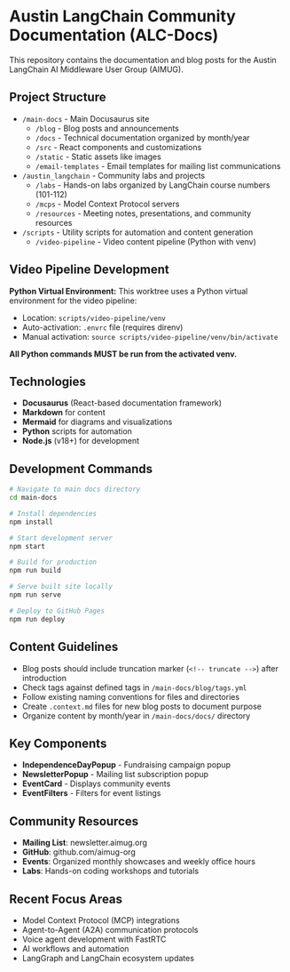 # Austin LangChain Community Documentation (ALC-Docs)

This repository contains the documentation and blog posts for the Austin LangChain AI Middleware User Group (AIMUG).

## Project Structure

- `/main-docs` - Main Docusaurus site
  - `/blog` - Blog posts and announcements
  - `/docs` - Technical documentation organized by month/year
  - `/src` - React components and customizations
  - `/static` - Static assets like images
  - `/email-templates` - Email templates for mailing list communications
- `/austin_langchain` - Community labs and projects
  - `/labs` - Hands-on labs organized by LangChain course numbers (101-112)
  - `/mcps` - Model Context Protocol servers
  - `/resources` - Meeting notes, presentations, and community resources
- `/scripts` - Utility scripts for automation and content generation
  - `/video-pipeline` - Video content pipeline (Python with venv)

## Video Pipeline Development

**Python Virtual Environment:**
This worktree uses a Python virtual environment for the video pipeline:
- Location: `scripts/video-pipeline/venv`
- Auto-activation: `.envrc` file (requires direnv)
- Manual activation: `source scripts/video-pipeline/venv/bin/activate`

**All Python commands MUST be run from the activated venv.**

## Technologies

- **Docusaurus** (React-based documentation framework)
- **Markdown** for content
- **Mermaid** for diagrams and visualizations
- **Python** scripts for automation
- **Node.js** (v18+) for development

## Development Commands

```bash
# Navigate to main docs directory
cd main-docs

# Install dependencies
npm install

# Start development server
npm start

# Build for production
npm run build

# Serve built site locally
npm run serve

# Deploy to GitHub Pages
npm run deploy
```

## Content Guidelines

- Blog posts should include truncation marker (`<!-- truncate -->`) after introduction
- Check tags against defined tags in `/main-docs/blog/tags.yml`
- Follow existing naming conventions for files and directories
- Create `.context.md` files for new blog posts to document purpose
- Organize content by month/year in `/main-docs/docs/` directory

## Key Components

- **IndependenceDayPopup** - Fundraising campaign popup
- **NewsletterPopup** - Mailing list subscription popup
- **EventCard** - Displays community events
- **EventFilters** - Filters for event listings

## Community Resources

- **Mailing List**: newsletter.aimug.org
- **GitHub**: github.com/aimug-org
- **Events**: Organized monthly showcases and weekly office hours
- **Labs**: Hands-on coding workshops and tutorials

## Recent Focus Areas

- Model Context Protocol (MCP) integrations
- Agent-to-Agent (A2A) communication protocols
- Voice agent development with FastRTC
- AI workflows and automation
- LangGraph and LangChain ecosystem updates